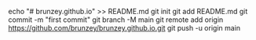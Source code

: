 echo "# brunzey.github.io" >> README.md
git init
git add README.md
git commit -m "first commit"
git branch -M main
git remote add origin https://github.com/brunzey/brunzey.github.io.git
git push -u origin main
